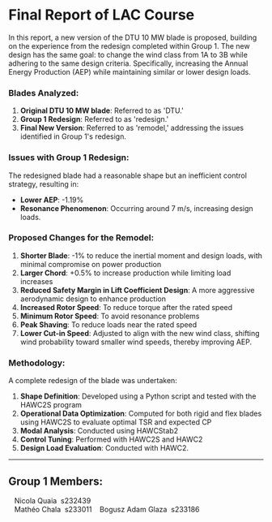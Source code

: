 # Final Report of LAC Course
In this report, a new version of the DTU 10 MW blade is proposed, building on the experience from the redesign completed within Group 1. The new design has the same goal: to change the wind class from 1A to 3B while adhering to the same design criteria. Specifically, increasing the Annual Energy Production (AEP) while maintaining similar or lower design loads.

### Blades Analyzed:
1. **Original DTU 10 MW blade**: Referred to as 'DTU.'
2. **Group 1 Redesign**: Referred to as 'redesign.'
3. **Final New Version**: Referred to as 'remodel,' addressing the issues identified in Group 1's redesign.

### Issues with Group 1 Redesign:
The redesigned blade had a reasonable shape but an inefficient control strategy, resulting in:
- **Lower AEP**: -1.19%
- **Resonance Phenomenon**: Occurring around 7 m/s, increasing design loads.

### Proposed Changes for the Remodel:
1. **Shorter Blade**: -1% to reduce the inertial moment and design loads, with minimal compromise on power production
2. **Larger Chord**: +0.5% to increase production while limiting load increases
3. **Reduced Safety Margin in Lift Coefficient Design**: A more aggressive aerodynamic design to enhance production
4. **Increased Rotor Speed**: To reduce torque after the rated speed
5. **Minimum Rotor Speed**: To avoid resonance problems
6. **Peak Shaving**: To reduce loads near the rated speed
7. **Lower Cut-in Speed**: Adjusted to align with the new wind class, shifting wind probability toward smaller wind speeds, thereby improving AEP.

### Methodology:
A complete redesign of the blade was undertaken:
1. **Shape Definition**: Developed using a Python script and tested with the HAWC2S program
2. **Operational Data Optimization**: Computed for both rigid and flex blades using HAWC2S to evaluate optimal TSR and expected CP
3. **Modal Analysis**: Conducted using HAWCStab2
4. **Control Tuning**: Performed with HAWC2S and HAWC2
5. **Design Load Evaluation**: Conducted with HAWC2.

---

## Group 1 Members:
&nbsp;&nbsp;&nbsp;Nicola Quaia&nbsp;&nbsp;s232439  
&nbsp;&nbsp;&nbsp;Mathéo Chala&nbsp;&nbsp;s233011
&nbsp;&nbsp;&nbsp;Bogusz Adam Glaza&nbsp;&nbsp;s233186  
